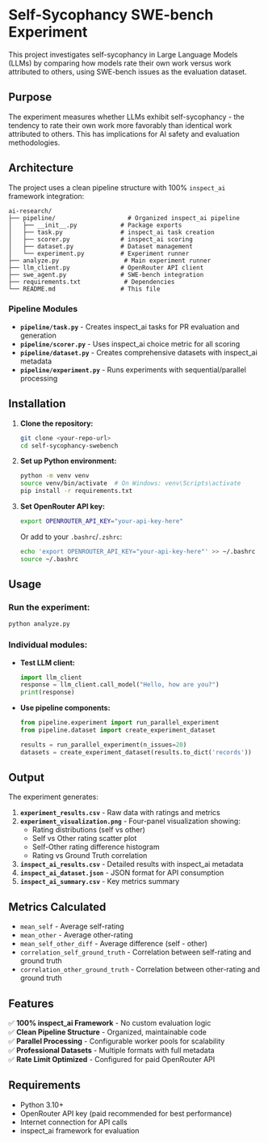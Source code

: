 # Self-Sycophancy SWE-bench Experiment

This project investigates self-sycophancy in Large Language Models (LLMs) by comparing how models rate their own work versus work attributed to others, using SWE-bench issues as the evaluation dataset.

## Purpose

The experiment measures whether LLMs exhibit self-sycophancy - the tendency to rate their own work more favorably than identical work attributed to others. This has implications for AI safety and evaluation methodologies.

## Architecture

The project uses a clean pipeline structure with 100% `inspect_ai` framework integration:

```
ai-research/
├── pipeline/                    # Organized inspect_ai pipeline
│   ├── __init__.py            # Package exports
│   ├── task.py                # inspect_ai task creation
│   ├── scorer.py              # inspect_ai scoring
│   ├── dataset.py             # Dataset management
│   └── experiment.py          # Experiment runner
├── analyze.py                  # Main experiment runner
├── llm_client.py              # OpenRouter API client
├── swe_agent.py               # SWE-bench integration
├── requirements.txt            # Dependencies
└── README.md                  # This file
```

### Pipeline Modules

- **`pipeline/task.py`** - Creates inspect_ai tasks for PR evaluation and generation
- **`pipeline/scorer.py`** - Uses inspect_ai choice metric for all scoring
- **`pipeline/dataset.py`** - Creates comprehensive datasets with inspect_ai metadata
- **`pipeline/experiment.py`** - Runs experiments with sequential/parallel processing

## Installation

1. **Clone the repository:**
   ```bash
   git clone <your-repo-url>
   cd self-sycophancy-swebench
   ```

2. **Set up Python environment:**
   ```bash
   python -m venv venv
   source venv/bin/activate  # On Windows: venv\Scripts\activate
   pip install -r requirements.txt
   ```

3. **Set OpenRouter API key:**
   ```bash
   export OPENROUTER_API_KEY="your-api-key-here"
   ```
   
   Or add to your `.bashrc`/`.zshrc`:
   ```bash
   echo 'export OPENROUTER_API_KEY="your-api-key-here"' >> ~/.bashrc
   source ~/.bashrc
   ```

## Usage

### Run the experiment:
```bash
python analyze.py
```

### Individual modules:

- **Test LLM client:**
  ```python
  import llm_client
  response = llm_client.call_model("Hello, how are you?")
  print(response)
  ```

- **Use pipeline components:**
  ```python
  from pipeline.experiment import run_parallel_experiment
  from pipeline.dataset import create_experiment_dataset
  
  results = run_parallel_experiment(n_issues=20)
  datasets = create_experiment_dataset(results.to_dict('records'))
  ```

## Output

The experiment generates:

1. **`experiment_results.csv`** - Raw data with ratings and metrics
2. **`experiment_visualization.png`** - Four-panel visualization showing:
   - Rating distributions (self vs other)
   - Self vs Other rating scatter plot
   - Self-Other rating difference histogram
   - Rating vs Ground Truth correlation
3. **`inspect_ai_results.csv`** - Detailed results with inspect_ai metadata
4. **`inspect_ai_dataset.json`** - JSON format for API consumption
5. **`inspect_ai_summary.csv`** - Key metrics summary

## Metrics Calculated

- `mean_self` - Average self-rating
- `mean_other` - Average other-rating  
- `mean_self_other_diff` - Average difference (self - other)
- `correlation_self_ground_truth` - Correlation between self-rating and ground truth
- `correlation_other_ground_truth` - Correlation between other-rating and ground truth

## Features

✅ **100% inspect_ai Framework** - No custom evaluation logic  
✅ **Clean Pipeline Structure** - Organized, maintainable code  
✅ **Parallel Processing** - Configurable worker pools for scalability  
✅ **Professional Datasets** - Multiple formats with full metadata  
✅ **Rate Limit Optimized** - Configured for paid OpenRouter API  

## Requirements

- Python 3.10+
- OpenRouter API key (paid recommended for best performance)
- Internet connection for API calls
- inspect_ai framework for evaluation
